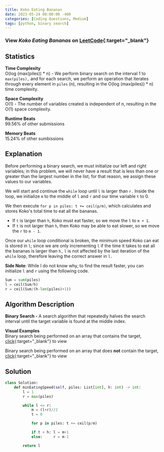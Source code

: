 ```yaml
---
title: Koko Eating Bananas
date: 2023-05-24 00:00:00 -400
categories: [Coding Questions, Medium]
tags: [python, binary search]
---
```



### View *Koko Eating Bananas* on [LeetCode](https://leetcode.com/problems/koko-eating-bananas/){:target="_blank"}

## Statistics  

**Time Complexity**  
O(log (max(piles)) * n) - We perform binary search on the interval 1 to `max(piles),` and for each search, we perform an operation that iterates through every element in `piles` (n), resulting in the O(log (max(piles)) * n) time complexity.

**Space Complexity**  
O(1) - The number of variables created is independent of n, resulting in the O(1) space complexity.

**Runtime Beats**  
99.56% of other submissions  

**Memory Beats**  
15.24% of other sumbissions  

## Explanation
Before performing a binary search, we must initialize our left and right variables; in this problem, we will never have a result that is less than one or greater than the largest number in the list; for that reason, we assign these values to our variables.

We will start and continue the `while` loop until `l` is larger than `r.` Inside the loop, we initialize `m` to the middle of `l` and `r` and our time variable `t` to 0.

We then execute `for p in piles: t += ceil(p/m)`, which calculates and stores Koko's total time to eat all the bananas.

*   If `t` is larger than `h`, Koko must eat faster, so we move the `l` to `m + 1`.
*   If `t` is not larger than `h`, then Koko may be able to eat slower, so we move the `r` to `m - 1`.

Once our `while` loop conditional is broken, the minimum speed Koko can eat is stored in `l`; since we are only incrementing `l` if the time it takes to eat all the bananas is larger than `h,` `l` is not affected by the last iteration of the `while` loop, therefore leaving the correct answer in `l.`


**Side Note**: While I do not know why, to find the result faster, you can initialize `l` and `r` using the following code.
```python
Sum = sum(piles)
l = ceil(Sum/h)
r = ceil(Sum/(h-len(piles)+1))
```

## Algorithm Description

**Binary Search -** A search algorithm that repeatedly halves the search interval until the target variable is found at the middle index.  

**Visual Examples**  
Binary search being performed on an array that contains the target, [click](https://ds1-iiith.vlabs.ac.in/exp/unsorted-arrays/binary-search/images/binary_search_stepwise.png){:target="_blank"} to view   

Binary search being performed on an array that does **not** contain the target, [click](https://storage.googleapis.com/algodailyrandomassets/tutorials-optimized/binarySearch1.png){:target="_blank"} to view 

## Solution  

```python
class Solution:
    def minEatingSpeed(self, piles: List[int], h: int) -> int:
        l = 1
        r = max(piles)

        while l <= r:
            m = (l+r)//2
            t = 0

            for p in piles: t += ceil(p/m)

            if t > h: l = m+1
            else:     r = m-1

        return l
```